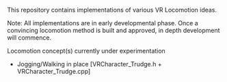 This repository contains implementations of various VR Locomotion ideas. 

Note: All implementations are in early developmental phase. 
      Once a convincing locomotion method is built and approved, 
      in depth development will commence.

Locomotion concept(s) currently under experimentation 
  - Jogging/Walking in place [VRCharacter_Trudge.h + VRCharacter_Trudge.cpp]
